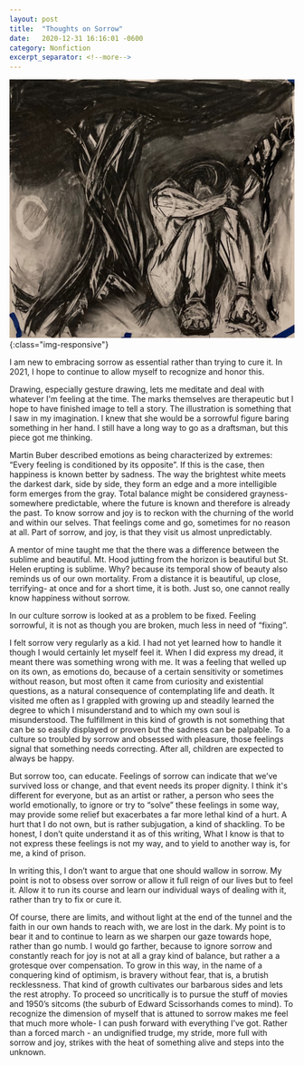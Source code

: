 ```yaml
---
layout: post
title:  "Thoughts on Sorrow"
date:   2020-12-31 16:16:01 -0600
category: Nonfiction
excerpt_separator: <!--more-->
---
```

![PDX](/images/sorrow.jpg){:class="img-responsive"}

I am new to embracing sorrow as essential rather than trying to cure it. <!--more-->In 2021, I hope to continue to allow myself to recognize and honor this.  

Drawing, especially gesture drawing, lets me meditate and deal with whatever I'm feeling at the time. The marks themselves are therapeutic but I hope to have finished image to tell a story. The illustration is something that I saw in my imagination. I knew that she would be a sorrowful figure baring something in her hand. I still have a long way to go as a draftsman, but this piece got me thinking.  

Martin Buber described emotions as being characterized by extremes: “Every feeling is conditioned by its opposite”. If this is the case, then happiness is known better by sadness. The way the brightest white meets the darkest dark, side by side, they form an edge and a more intelligible form emerges from the gray.  Total balance might be considered grayness- somewhere predictable, where the future is known and therefore is already the past.  To know sorrow and joy is to reckon with the churning of the world and within our selves. That feelings come and go, sometimes for no reason at all. Part of sorrow, and joy, is that they visit us almost unpredictably.

A mentor of mine taught me that the there was a difference between the sublime and beautiful. Mt. Hood jutting from the horizon is beautiful but St. Helen erupting is sublime. Why? because its temporal show of beauty also reminds us of our own mortality.  From a distance it is beautiful, up close, terrifying- at once and for a short time, it is both. Just so, one cannot really know happiness without sorrow.

In our culture sorrow is looked at as a problem to be fixed.
Feeling sorrowful, it is not as though you are broken, much less in need of “fixing”.

I felt sorrow very regularly as a kid. I had not yet learned how to handle it though I would certainly let myself feel it. When I did express my dread, it meant there was something wrong with me.  It was a feeling that welled up on its own, as emotions do, because of a certain sensitivity or sometimes without reason, but most often it came from curiosity and existential questions, as a natural consequence of contemplating life and death.  It visited me often as I grappled with growing up and steadily learned the degree to which I misunderstand and to which my own soul is misunderstood.  The fulfillment in this kind of growth is not something that can be so easily displayed or proven but the sadness can be palpable. To a culture so troubled by sorrow and obsessed with pleasure, those feelings signal that something needs correcting.  After all, children are expected to always be happy.

But sorrow too, can educate.  Feelings of sorrow can indicate that we’ve survived loss or change, and that event needs its proper dignity. I think it's different for everyone, but as an artist or rather, a person who sees the world emotionally, to ignore or try to “solve” these feelings in some way, may provide some relief but exacerbates a far more lethal kind of a hurt. A hurt that I do not own, but is rather subjugation, a kind of shackling.  To be honest, I don’t quite understand it as of this writing,  What I know is that to not express these feelings is not my way, and to yield to another way is, for me, a kind of prison.

In writing this, I don’t want to argue that one should wallow in sorrow. My point is not to obsess over sorrow or allow it full reign of our lives but to feel it.  Allow it to run its course and learn our individual ways of dealing with it, rather than try to fix or cure it.

Of course, there are limits, and without light at the end of the tunnel and the faith in our own hands to reach with, we are lost in the dark. My point is to bear it and to continue to learn as we sharpen our gaze towards hope, rather than go numb. I would go farther, because to ignore sorrow and constantly reach for joy is not at all a gray kind of balance, but rather a a grotesque over compensation.  To grow in this way, in the name of a conquering kind of optimism, is bravery without fear, that is, a brutish recklessness.  That kind of growth cultivates our barbarous sides and lets the rest atrophy. To proceed so uncritically is to pursue the stuff of movies and 1950’s sitcoms (the suburb of Edward Scissorhands comes to mind). To recognize the dimension of myself that is attuned to sorrow makes me feel that much more whole- I can push forward with everything I’ve got. Rather than a forced march - an undignified trudge, my stride, more full with sorrow and joy, strikes with the heat of something alive and steps into the unknown.
